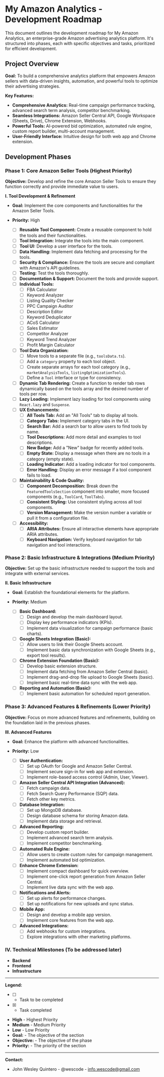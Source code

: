 # My Amazon Analytics - Development Roadmap

This document outlines the development roadmap for My Amazon Analytics, an enterprise-grade Amazon advertising analytics platform. It's structured into phases, each with specific objectives and tasks, prioritized for efficient development.

## Project Overview

**Goal:** To build a comprehensive analytics platform that empowers Amazon sellers with data-driven insights, automation, and powerful tools to optimize their advertising strategies.

**Key Features:**

*   **Comprehensive Analytics:** Real-time campaign performance tracking, advanced search term analysis, competitor benchmarking.
*   **Seamless Integrations:** Amazon Seller Central API, Google Workspace (Sheets, Drive), Chrome Extension, Webhooks.
*   **Powerful Tools:** AI-powered bid optimization, automated rule engine, custom report builder, multi-account management.
*   **User-Friendly Interface:** Intuitive design for both web app and Chrome extension.

## Development Phases

### Phase 1: Core Amazon Seller Tools (Highest Priority)

**Objective:** Develop and refine the core Amazon Seller Tools to ensure they function correctly and provide immediate value to users.

**I. Tool Development & Refinement**

*   **Goal:** Implement the core components and functionalities for the Amazon Seller Tools.
*   **Priority:** High

    *   [ ] **Reusable Tool Component:** Create a reusable component to hold the tools and their functionalities.
    *   [ ] **Tool Integration:** Integrate the tools into the main component.
    *   [ ] **Tool UI:** Develop a user interface for the tools.
    *   [ ] **Data Handling:** Implement data fetching and processing for the tools.
    *   [ ] **Security & Compliance:** Ensure the tools are secure and compliant with Amazon's API guidelines.
    *   [ ] **Testing:** Test the tools thoroughly.
    *   [ ] **Documentation & Support:** Document the tools and provide support.
    *   [ ] **Individual Tools:**
        *   [ ] FBA Calculator
        *   [ ] Keyword Analyzer
        *   [ ] Listing Quality Checker
        *   [ ] PPC Campaign Auditor
        *   [ ] Description Editor
        *   [ ] Keyword Deduplicator
        *   [ ] ACoS Calculator
        *   [ ] Sales Estimator
        *   [ ] Competitor Analyzer
        *   [ ] Keyword Trend Analyzer
        *   [ ] Profit Margin Calculator
    *   [ ] **Tool Data Organization:**
        *   [ ] Move tools to a separate file (e.g., `toolsData.ts`).
        *   [ ] Add a `category` property to each tool object.
        *   [ ] Create separate arrays for each tool category (e.g., `marketAnalysisTools`, `listingOptimizationTools`).
        *   [ ] Define a `Tool` interface or type for consistency.
    *   [ ] **Dynamic Tab Rendering:** Create a function to render tab rows dynamically based on the tools array and the desired number of tools per row.
    *   [ ] **Lazy Loading:** Implement lazy loading for tool components using `React.lazy` and `Suspense`.
    *   [ ] **UX Enhancements:**
        *   [ ] **All Tools Tab:** Add an "All Tools" tab to display all tools.
        *   [ ] **Category Tabs:** Implement category tabs in the UI.
        *   [ ] **Search Bar:** Add a search bar to allow users to find tools by name.
        *   [ ] **Tool Descriptions:** Add more detail and examples to tool descriptions.
        *   [ ] **New Badge:** Add a "New" badge for recently added tools.
        *   [ ] **Empty State:** Display a message when there are no tools in a category (empty state).
        *   [ ] **Loading Indicator:** Add a loading indicator for tool components.
        *   [ ] **Error Handling:** Display an error message if a tool component fails to load.
    *   [ ] **Maintainability & Code Quality:**
        *   [ ] **Component Decomposition:** Break down the `FeaturedToolsSection` component into smaller, more focused components (e.g., `ToolCard`, `ToolTabs`).
        *   [ ] **Consistent Styling:** Use consistent styling across all tool components.
        *   [ ] **Version Management:** Make the version number a variable or pull it from a configuration file.
    *   [ ] **Accessibility:**
        *   [ ] **ARIA Attributes:** Ensure all interactive elements have appropriate ARIA attributes.
        *   [ ] **Keyboard Navigation:** Verify keyboard navigation for tab navigation and tool interactions.

### Phase 2: Basic Infrastructure & Integrations (Medium Priority)

**Objective:** Set up the basic infrastructure needed to support the tools and integrate with external services.

**II. Basic Infrastructure**

*   **Goal:** Establish the foundational elements for the platform.
*   **Priority:** Medium

    *   [ ] **Basic Dashboard:**
        *   [ ] Design and develop the main dashboard layout.
        *   [ ] Display key performance indicators (KPIs).
        *   [ ] Implement data visualization for campaign performance (basic charts).
    *   [ ] **Google Sheets Integration (Basic):**
        *   [ ] Allow users to link their Google Sheets account.
        *   [ ] Implement basic data synchronization with Google Sheets (e.g., export tool results).
    *   [ ] **Chrome Extension Foundation (Basic):**
        *   [ ] Develop basic extension structure.
        *   [ ] Implement data fetching from Amazon Seller Central (basic).
        *   [ ] Implement drag-and-drop file upload to Google Sheets (basic).
        *   [ ] Implement basic real-time data sync with the web app.
    *   [ ] **Reporting and Automation (Basic):**
        *   [ ] Implement basic automation for scheduled report generation.

### Phase 3: Advanced Features & Refinements (Lower Priority)

**Objective:** Focus on more advanced features and refinements, building on the foundation laid in the previous phases.

**III. Advanced Features**

*   **Goal:** Enhance the platform with advanced functionalities.
*   **Priority:** Low

    *   [ ] **User Authentication:**
        *   [ ] Set up OAuth for Google and Amazon Seller Central.
        *   [ ] Implement secure sign-in for web app and extension.
        *   [ ] Implement role-based access control (Admin, User, Viewer).
    *   [ ] **Amazon Seller Central API Integration (Advanced):**
        *   [ ] Fetch campaign data.
        *   [ ] Fetch Search Query Performance (SQP) data.
        *   [ ] Fetch other key metrics.
    *   [ ] **Database Integration:**
        *   [ ] Set up MongoDB database.
        *   [ ] Design database schema for storing Amazon data.
        *   [ ] Implement data storage and retrieval.
    *   [ ] **Advanced Reporting:**
        *   [ ] Develop custom report builder.
        *   [ ] Implement advanced search term analysis.
        *   [ ] Implement competitor benchmarking.
    *   [ ] **Automated Rule Engine:**
        *   [ ] Allow users to create custom rules for campaign management.
        *   [ ] Implement automated bid optimization.
    *   [ ] **Enhance Chrome Extension:**
        *   [ ] Implement compact dashboard for quick overview.
        *   [ ] Implement one-click report generation from Amazon Seller Central.
        *   [ ] Implement live data sync with the web app.
    *   [ ] **Notifications and Alerts:**
        *   [ ] Set up alerts for performance changes.
        *   [ ] Set up notifications for new uploads and sync status.
    *   [ ] **Mobile App:**
        *   [ ] Design and develop a mobile app version.
        *   [ ] Implement core features from the web app.
    *   [ ] **Advanced Integrations:**
        *   [ ] Add webhooks for custom integrations.
        *   [ ] Explore integrations with other marketing platforms.

### IV. Technical Milestones (To be addressed later)

*   **Backend**
*   **Frontend**
*   **Infrastructure**

---

**Legend:**

*   [ ] - Task to be completed
*   [x] - Task completed
*   **High** - Highest Priority
*   **Medium** - Medium Priority
*   **Low** - Low Priority
*   **Goal:** - The objective of the section
*   **Objective:** - The objective of the phase
*   **Priority:** - The priority of the section

---

**Contact:**

*   John Wesley Quintero - @wescode - info.wescode@gmail.com

